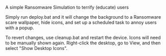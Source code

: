 A simple Ransomware Simulation to terrify (educate) users
 
Simply run deploy.bat and it will change the background to a Ransomware scare wallpaper, hide icons, 
and set up a scheduled task to annoy users with a popup.

To revert changes, use cleanup.bat and restart the device. Icons will need to be manually shown again.
Right-click the desktop, go to View, and then select "Show Desktop Icons".

